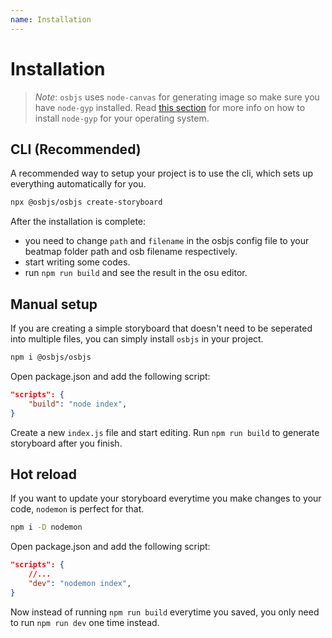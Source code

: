 ```yaml
---
name: Installation
---
```


# Installation

>*Note*: `osbjs` uses `node-canvas` for generating image so make sure you have `node-gyp` installed. Read [this section](https://github.com/nodejs/node-gyp#installation) for more info on how to install `node-gyp` for your operating system.

## CLI (Recommended)

A recommended way to setup your project is to use the cli, which sets up everything automatically for you.
```bash
npx @osbjs/osbjs create-storyboard
```

After the installation is complete:
- you need to change `path` and `filename` in the osbjs config file to your beatmap folder path and osb filename respectively.
- start writing some codes.
- run `npm run build` and see the result in the osu editor.

## Manual setup
If you are creating a simple storyboard that doesn't need to be seperated into multiple files, you can simply install `osbjs` in your project.
```bash
npm i @osbjs/osbjs
```
Open package.json and add the following script:
```json title="package.json"
"scripts": {
	"build": "node index",
}
```
Create a new `index.js` file and start editing. Run `npm run build` to generate storyboard after you finish.

## Hot reload
If you want to update your storyboard everytime you make changes to your code, `nodemon` is perfect for that.
```bash
npm i -D nodemon
```
Open package.json and add the following script:
```json title="package.json"
"scripts": {
	//...
	"dev": "nodemon index",
}
```
Now instead of running `npm run build` everytime you saved, you only need to run `npm run dev` one time instead. 
